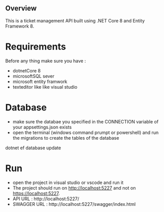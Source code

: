 ## Overview
This is a ticket management API built using .NET Core 8 and Entity Framework 8.

# Requirements
Before any thing make sure you have :

- dotnetCore 8
- microsoftSQL sever 
- microsoft entity framwork
- texteditor like like visual studio

# Database
- make sure the databae you specified in the CONNECTION variable of your appsettings.json exists
- open the terminal (windows command prumpt or powershell) and run the migrations to create the tables of the database

dotnet ef database update 

# Run
- open the project in visual studio or vscode and run it
- The project should run on [http://localhost:5227](http://localhost:5227) and not on [https://localhost:5227](https://localhost:5227).
- API URL : http://localhost:5227/
- SWAGGER URL : http://localhost:5227/swagger/index.html
